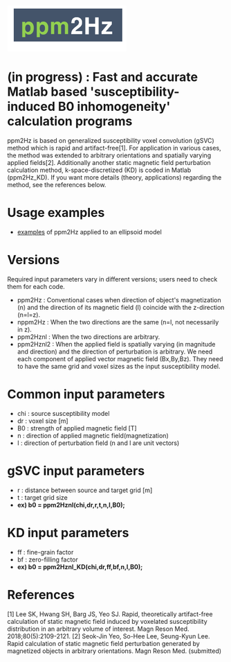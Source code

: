 ![ppm2hz logo](https://github.com/SeokJinYeo/ppm2Hz/blob/main/ppm2Hz%20icon.png)
# (in progress) : Fast and accurate Matlab based 'susceptibility-induced B0 inhomogeneity' calculation programs
ppm2Hz is based on generalized susceptibility voxel convolution (gSVC) method which is rapid and artifact-free[1].
For application in various cases, the method was extended to arbitrary orientations and spatially varying applied fields[2].
Additionally another static magnetic field perturbation calculation method, k-space-discretized (KD) is coded in Matlab (ppm2Hz_KD). If you want more details (theory, applications) regarding the method, see the references below.

# Usage examples
- [examples][elliplink] of ppm2Hz applied to an ellipsoid model

[elliplink]: https://github.com/SeokJinYeo/ppm2Hz/tree/main/Example "example"

# Versions
Required input parameters vary in different versions; users need to check them for each code.
- ppm2Hz : Conventional cases when direction of object's magnetization (n) and the direction of its magnetic field (l) coincide with the z-direction (n=l=z).
- nppm2Hz : When the two directions are the same (n=l, not necessarily in z).
- ppm2Hznl : When the two directions are arbitrary.
- ppm2Hznl2 : When the applied field is spatially varying (in magnitude and direction) and the direction of perturbation is arbitrary. We need each component of applied vector magnetic field (Bx,By,Bz). They need to have the same grid and voxel sizes as the input susceptibility model.

# Common input parameters
- chi : source susceptibility model 
- dr : voxel size [m]
- B0 : strength of applied magnetic field [T]
- n : direction of applied magnetic field(magnetization)
- l : direction of perturbation field (n and l are unit vectors)

# gSVC input parameters
- r : distance between source and target grid [m]
- t : target grid size
- **ex) b0 = ppm2Hznl(chi,dr,r,t,n,l,B0);**

# KD input parameters
- ff : fine-grain factor
- bf : zero-filling factor
- **ex) b0 = ppm2Hznl_KD(chi,dr,ff,bf,n,l,B0);**

# References
[1] Lee SK, Hwang SH, Barg JS, Yeo SJ. Rapid, theoretically artifact-free calculation of static magnetic field induced by voxelated susceptibility distribution in an arbitrary volume of interest. Magn Reson Med. 2018;80(5):2109-2121.
[2] Seok-Jin Yeo, So-Hee Lee, Seung-Kyun Lee. Rapid calculation of static magnetic field perturbation generated by magnetized objects in arbitrary orientations. Magn Reson Med.  (submitted)



